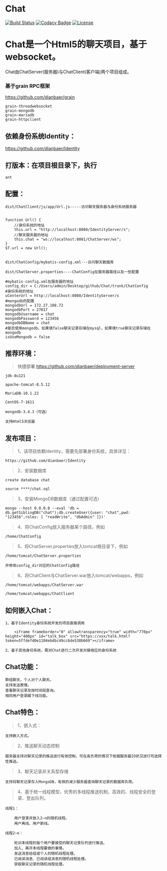 # Chat

[![Build Status](https://travis-ci.org/dianbaer/Chat.svg?branch=master)](https://travis-ci.org/dianbaer/Chat)
[![Codacy Badge](https://api.codacy.com/project/badge/Grade/d004d40521bf4dccb61e19c73730649e)](https://www.codacy.com/app/232365732/Chat?utm_source=github.com&amp;utm_medium=referral&amp;utm_content=dianbaer/Chat&amp;utm_campaign=Badge_Grade)
[![License](https://img.shields.io/badge/License-MIT-blue.svg)](LICENSE)

# Chat是一个Html5的聊天项目，基于websocket。

Chat由ChatServer(服务器)与ChatClient(客户端)两个项目组成。


### 基于grain RPC框架

https://github.com/dianbaer/grain

	grain-threadwebsocket
	grain-mongodb
	grain-mariadb
	grain-httpclient


## 依赖身份系统Identity：


https://github.com/dianbaer/Identity


## 打版本：在项目根目录下，执行

	ant


## 配置：

	dist/ChatClient/js/app/Url.js-----访问聊天服务器与身份系统服务器
	
	
	function Url() {
		//身份系统的地址
		this.url = "http://localhost:8080/IdentityServer/s";
		//聊天服务器的地址
		this.chat = "ws://localhost:8081/ChatServer/ws";
	}
	$T.url = new Url();
	

	dist/ChatConfig/mybatis-config.xml---访问聊天数据库

	dist/ChatServer.properties----ChatConfig在服务器路径以及一些配置
	
	#mybatis-config.xml在服务器的地址
	config_dir = C:/Users/admin/Desktop/github/Chat/trunk/ChatConfig
	#身份系统的地址
	uCenterUrl = http://localhost:8080/IdentityServer/s
	#mongodb的配置
	mongodbUrl = 172.27.108.72
	mongodbPort = 27017
	mongodbUsername = chat
	mongodbPassword = 123456
	mongodbDBName = chat
	#是否使用mongodb，如果填false聊天记录存储在mysql，如果填true聊天记录存储在mongodb
	isUseMongodb = false




## 推荐环境：

>快捷部署 https://github.com/dianbaer/deployment-server

	jdk-8u121

	apache-tomcat-8.5.12

	MariaDB-10.1.22

	CentOS-7-1611
	
	mongodb-3.4.3（可选）

	支持Html5浏览器


## 发布项目：

>1、该项目依赖Identity，需要先部署身份系统，具体详见：

	https://github.com/dianbaer/Identity

>2、安装数据库
	
	create database chat
	
	source ****/chat.sql
	
>3、安装MongoDB数据库（通过配置可选）

	mongo --host 0.0.0.0 --eval 'db = db.getSiblingDB("chat");db.createUser({user: "chat",pwd: "123456",roles: [ "readWrite", "dbAdmin" ]})'

>4、将ChatConfig放入服务器某个路径，例如
	
	/home/ChatConfig

>5、将ChatServer.properties放入tomcat根目录下，例如
	
	/home/tomcat/ChatServer.properties
	
	并修改config_dir对应的ChatConfig路径

>6、将ChatClient与ChatServer.war放入tomcat/webapps，例如
	
	/home/tomcat/webapps/ChatServer.war
	
	/home/tomcat/webapps/ChatClient

	
## 如何嵌入Chat：
	
	1、基于Identity身份系统开发的项目直接调用

		<iframe frameborder="0" allowtransparency="true" width="770px" height="480px" id="talk_box" src="https://xxx/talk.html?token=5ffdefd0e1104ebdbc49cc6de538b669"></iframe>
		
	2、基于其他身份系统，需对Chat进行二次开发对接相应的身份系统


## Chat功能：

	群组聊天，个人对个人聊天。
	支持发送表情。
	查看聊天记录及按时间段查询。
	相同用户登录踢下线功能。
	

## Chat特色：	

>1、嵌入式：
	
	支持嵌入方式。
	
>2、推送聊天动态控制
	
	服务器支持对聊天记录的推送进行有效控制，可在高负荷的情况下依据服务器IO状况进行可选择性推送。
	
>3、聊天记录非关系型存储

	支持将聊天记录存入MongoDB，有效的减少服务器查询聊天记录的数据库负荷。
	
>4、基于统一线程模型，优秀的多线程推送机制，高效的、线程安全的登录、登出队列。
	
	线程1：
	
		用户登录并放入2~n的随机线程。
		用户离线、用户断线。
		
	线程2~n：
	
		轮训本线程的每个用户要接受的聊天记录队列进行推送。
		加入、离开本线程要做的事情。
		发送消息给组或个人的随机线程处理。
		已阅读消息、已阅读组消息的随机线程处理。
		获取聊天记录的随机线程处理。
	
	
	
	
	
	
	